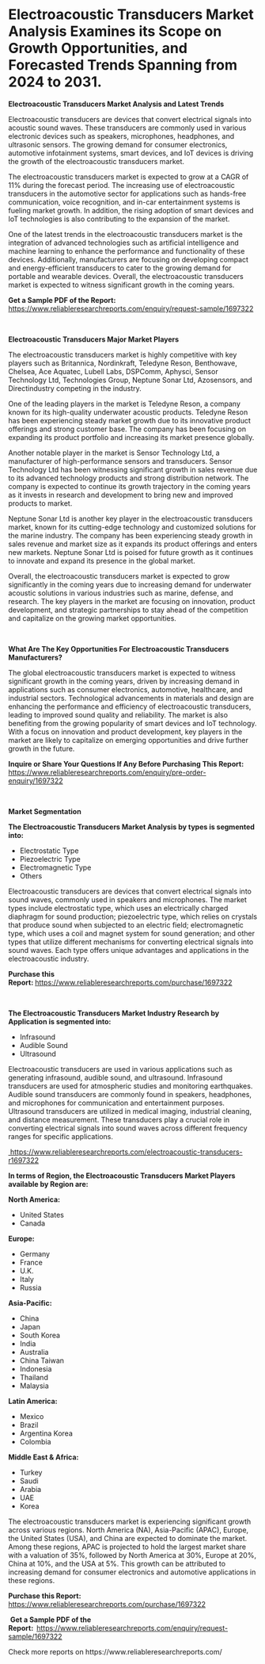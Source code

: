 <p><h1>Electroacoustic Transducers Market Analysis Examines its Scope on Growth Opportunities, and Forecasted Trends Spanning from 2024 to 2031.</h1></p><p><strong>Electroacoustic Transducers Market Analysis and Latest Trends</strong></p>
<p><p>Electroacoustic transducers are devices that convert electrical signals into acoustic sound waves. These transducers are commonly used in various electronic devices such as speakers, microphones, headphones, and ultrasonic sensors. The growing demand for consumer electronics, automotive infotainment systems, smart devices, and IoT devices is driving the growth of the electroacoustic transducers market.</p><p>The electroacoustic transducers market is expected to grow at a CAGR of 11% during the forecast period. The increasing use of electroacoustic transducers in the automotive sector for applications such as hands-free communication, voice recognition, and in-car entertainment systems is fueling market growth. In addition, the rising adoption of smart devices and IoT technologies is also contributing to the expansion of the market.</p><p>One of the latest trends in the electroacoustic transducers market is the integration of advanced technologies such as artificial intelligence and machine learning to enhance the performance and functionality of these devices. Additionally, manufacturers are focusing on developing compact and energy-efficient transducers to cater to the growing demand for portable and wearable devices. Overall, the electroacoustic transducers market is expected to witness significant growth in the coming years.</p></p>
<p><strong>Get a Sample PDF of the Report:&nbsp;</strong> <a href="https://www.reliableresearchreports.com/enquiry/request-sample/1697322">https://www.reliableresearchreports.com/enquiry/request-sample/1697322</a></p>
<p>&nbsp;</p>
<p><strong>Electroacoustic Transducers Major Market Players</strong></p>
<p><p>The electroacoustic transducers market is highly competitive with key players such as Britannica, Nordinkraft, Teledyne Reson, Benthowave, Chelsea, Ace Aquatec, Lubell Labs, DSPComm, Aphysci, Sensor Technology Ltd, Technologies Group, Neptune Sonar Ltd, Azosensors, and Directindustry competing in the industry. </p><p>One of the leading players in the market is Teledyne Reson, a company known for its high-quality underwater acoustic products. Teledyne Reson has been experiencing steady market growth due to its innovative product offerings and strong customer base. The company has been focusing on expanding its product portfolio and increasing its market presence globally.</p><p>Another notable player in the market is Sensor Technology Ltd, a manufacturer of high-performance sensors and transducers. Sensor Technology Ltd has been witnessing significant growth in sales revenue due to its advanced technology products and strong distribution network. The company is expected to continue its growth trajectory in the coming years as it invests in research and development to bring new and improved products to market.</p><p>Neptune Sonar Ltd is another key player in the electroacoustic transducers market, known for its cutting-edge technology and customized solutions for the marine industry. The company has been experiencing steady growth in sales revenue and market size as it expands its product offerings and enters new markets. Neptune Sonar Ltd is poised for future growth as it continues to innovate and expand its presence in the global market.</p><p>Overall, the electroacoustic transducers market is expected to grow significantly in the coming years due to increasing demand for underwater acoustic solutions in various industries such as marine, defense, and research. The key players in the market are focusing on innovation, product development, and strategic partnerships to stay ahead of the competition and capitalize on the growing market opportunities.</p></p>
<p>&nbsp;</p>
<p><strong>What Are The Key Opportunities For Electroacoustic Transducers Manufacturers?</strong></p>
<p><p>The global electroacoustic transducers market is expected to witness significant growth in the coming years, driven by increasing demand in applications such as consumer electronics, automotive, healthcare, and industrial sectors. Technological advancements in materials and design are enhancing the performance and efficiency of electroacoustic transducers, leading to improved sound quality and reliability. The market is also benefiting from the growing popularity of smart devices and IoT technology. With a focus on innovation and product development, key players in the market are likely to capitalize on emerging opportunities and drive further growth in the future.</p></p>
<p><strong>Inquire or Share Your Questions If Any Before Purchasing This Report:</strong> <a href="https://www.reliableresearchreports.com/enquiry/pre-order-enquiry/1697322">https://www.reliableresearchreports.com/enquiry/pre-order-enquiry/1697322</a></p>
<p>&nbsp;</p>
<p><strong>Market Segmentation</strong></p>
<p><strong>The Electroacoustic Transducers Market Analysis by types is segmented into:</strong></p>
<p><ul><li>Electrostatic Type</li><li>Piezoelectric Type</li><li>Electromagnetic Type</li><li>Others</li></ul></p>
<p><p>Electroacoustic transducers are devices that convert electrical signals into sound waves, commonly used in speakers and microphones. The market types include electrostatic type, which uses an electrically charged diaphragm for sound production; piezoelectric type, which relies on crystals that produce sound when subjected to an electric field; electromagnetic type, which uses a coil and magnet system for sound generation; and other types that utilize different mechanisms for converting electrical signals into sound waves. Each type offers unique advantages and applications in the electroacoustic industry.</p></p>
<p><strong>Purchase this Report:&nbsp;</strong><a href="https://www.reliableresearchreports.com/purchase/1697322">https://www.reliableresearchreports.com/purchase/1697322</a></p>
<p>&nbsp;</p>
<p><strong>The Electroacoustic Transducers Market Industry Research by Application is segmented into:</strong></p>
<p><ul><li>Infrasound</li><li>Audible Sound</li><li>Ultrasound</li></ul></p>
<p><p>Electroacoustic transducers are used in various applications such as generating infrasound, audible sound, and ultrasound. Infrasound transducers are used for atmospheric studies and monitoring earthquakes. Audible sound transducers are commonly found in speakers, headphones, and microphones for communication and entertainment purposes. Ultrasound transducers are utilized in medical imaging, industrial cleaning, and distance measurement. These transducers play a crucial role in converting electrical signals into sound waves across different frequency ranges for specific applications.</p></p>
<p><a href="https://www.reliableresearchreports.com/electroacoustic-transducers-r1697322">&nbsp;https://www.reliableresearchreports.com/electroacoustic-transducers-r1697322</a></p>
<p><strong>In terms of Region, the Electroacoustic Transducers Market Players available by Region are:</strong></p>
<p>
    <p> <strong> North America: </strong>
        <ul>
            <li>United States</li>
            <li>Canada</li>
        </ul>
        </p> 
    <p> <strong> Europe: </strong>
        <ul>
            <li>Germany</li>
            <li>France</li>
            <li>U.K.</li>
            <li>Italy</li>
            <li>Russia</li>
        </ul>
        </p> 
    <p> <strong> Asia-Pacific: </strong>
        <ul>
            <li>China</li>
            <li>Japan</li>
            <li>South Korea</li>
            <li>India</li>
            <li>Australia</li>
            <li>China Taiwan</li>
            <li>Indonesia</li>
            <li>Thailand</li>
            <li>Malaysia</li>
        </ul>
        </p> 
    <p> <strong> Latin America: </strong>
        <ul>
            <li>Mexico</li>
            <li>Brazil</li>
            <li>Argentina Korea</li>
            <li>Colombia</li>
        </ul>
        </p> 
    <p> <strong> Middle East & Africa: </strong>
        <ul>
            <li>Turkey</li>
            <li>Saudi</li>
            <li>Arabia</li>
            <li>UAE</li>
            <li>Korea</li>
        </ul>
    </p>
    </p>
<p><p>The electroacoustic transducers market is experiencing significant growth across various regions. North America (NA), Asia-Pacific (APAC), Europe, the United States (USA), and China are expected to dominate the market. Among these regions, APAC is projected to hold the largest market share with a valuation of 35%, followed by North America at 30%, Europe at 20%, China at 10%, and the USA at 5%. This growth can be attributed to increasing demand for consumer electronics and automotive applications in these regions.</p></p>
<p><strong>Purchase this Report: </strong><a href="https://www.reliableresearchreports.com/purchase/1697322">https://www.reliableresearchreports.com/purchase/1697322</a></p>
<p>&nbsp;<strong>Get a Sample PDF of the Report:&nbsp;&nbsp;</strong><a href="https://www.reliableresearchreports.com/enquiry/request-sample/1697322">https://www.reliableresearchreports.com/enquiry/request-sample/1697322</a></p>
<p><strong></strong></p>
<p>Check more reports on https://www.reliableresearchreports.com/</p>